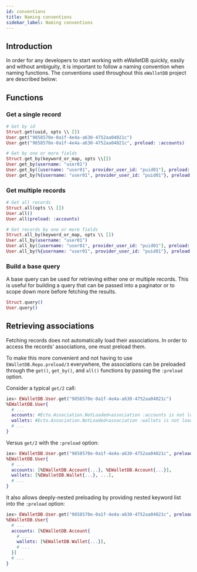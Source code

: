 ```yaml
---
id: conventions
title: Naming conventions
sidebar_label: Naming conventions
---
```




## Introduction

In order for any developers to start working with eWalletDB quickly, easily and without ambiguity,
it is important to follow a naming convention when naming functions.
The conventions used throughout this `eWalletDB` project are described below:

## Functions

### Get a single record

```ex
# Get by id
Struct.get(uuid, opts \\ [])
User.get("9858570e-0a1f-4e4a-a630-4752aa04021c")
User.get("9858570e-0a1f-4e4a-a630-4752aa04021c", preload: :accounts)

# Get by one or more fields
Struct.get_by(keyword_or_map, opts \\[])
User.get_by(username: "user01")
User.get_by([username: "user01", provider_user_id: "puid01"], preload: :accounts)
User.get_by(%{username: "user01", provider_user_id: "puid01"}, preload: :accounts)
```

### Get multiple records

```ex
# Get all records
Struct.all(opts \\ [])
User.all()
User.all(preload: :accounts)

# Get records by one or more fields
Struct.all_by(keyword_or_map, opts \\ [])
User.all_by(username: "user01")
User.all_by([username: "user01", provider_user_id: "puid01"], preload: :accounts)
User.all_by(%{username: "user01", provider_user_id: "puid01"}, preload: :accounts)
```

### Build a base query

A base query can be used for retrieving either one or multiple records.
This is useful for building a query that can be passed into a paginator
or to scope down more before fetching the results.

```ex
Struct.query()
User.query()
```

## Retrieving associations

Fetching records does not automatically load their associations.
In order to access the records' associations, one must preload them.

To make this more convenient and not having to use `EWalletDB.Repo.preload/3` everywhere,
the associations can be preloaded through the `get()`, `get_by()`, and `all()` functions
by passing the `:preload` option.

Consider a typical `get/2` call:

```ex
iex> EWalletDB.User.get("9858570e-0a1f-4e4a-a630-4752aa04021c")
%EWalletDB.User{
  # ...
  accounts: #Ecto.Association.NotLoaded<association :accounts is not loaded>,
  wallets: #Ecto.Association.NotLoaded<association :wallets is not loaded>,
  # ...
}
```

Versus `get/2` with the `:preload` option:

```ex
iex> EWalletDB.User.get("9858570e-0a1f-4e4a-a630-4752aa04021c", preload: [:accounts, :wallets])
%EWalletDB.User{
  # ...
  accounts: [%EWalletDB.Account{...}, %EWalletDB.Account{...}],
  wallets: [%EWalletDB.Wallet{...}, ...],
  # ...
}
```

It also allows deeply-nested preloading by providing nested keyword list into the `:preload` option:

```ex
iex> EWalletDB.User.get("9858570e-0a1f-4e4a-a630-4752aa04021c", preload: [accounts: :wallets])
%EWalletDB.User{
  # ...
  accounts: [%EWalletDB.Account{
    # ...
    wallets: [%EWalletDB.Wallet{...}],
    # ...
  }]
  # ...
}
```